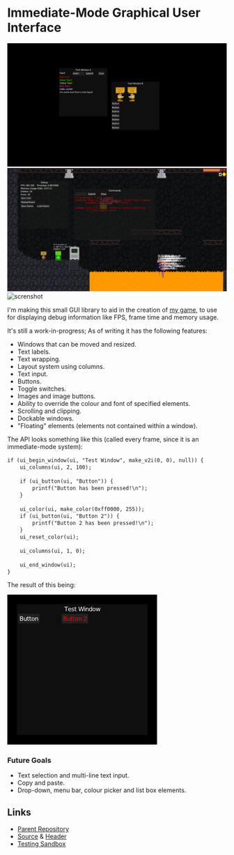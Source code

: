 # Immediate-Mode Graphical User Interface
![screnshot](media/imgui.png)
![screnshot](media/imgui2.png)
![screnshot](https://raw.githubusercontent.com/quou/openmv/master/media/003.png)

I'm making this small GUI library to aid in the creation of [my game](openmv.html),
to use for displaying debug information like FPS, frame time and memory usage.

It's still a work-in-progress; As of writing it has the following features:
 - Windows that can be moved and resized.
 - Text labels.
 - Text wrapping.
 - Layout system using columns.
 - Text input.
 - Buttons.
 - Toggle switches.
 - Images and image buttons.
 - Ability to override the colour and font of specified elements.
 - Scrolling and clipping.
 - Dockable windows.
 - "Floating" elements (elements not contained within a window).

The API looks something like this (called every frame, since it is an immediate-mode
system):

```
if (ui_begin_window(ui, "Test Window", make_v2i(0, 0), null)) {
	ui_columns(ui, 2, 100);

	if (ui_button(ui, "Button")) {
		printf("Button has been pressed!\n");
	}

	ui_color(ui, make_color(0xff0000, 255));
	if (ui_button(ui, "Button 2")) {
		printf("Button 2 has been pressed!\n");
	}
	ui_reset_color(ui);

	ui_columns(ui, 1, 0);

	ui_end_window(ui);
}
```

The result of this being:

![screenshot](media/imgui3.png)

### Future Goals
 - Text selection and multi-line text input.
 - Copy and paste.
 - Drop-down, menu bar, colour picker and list box elements.

## Links
 - [Parent Repository](github.com/quou/openmv)
 - [Source](https://github.com/quou/openmv/blob/master/core/src/imui.c) & [Header](https://github.com/quou/openmv/blob/master/core/src/imui.h)
 - [Testing Sandbox](https://github.com/quou/openmv/blob/master/util/imuitest/src/main.c)
